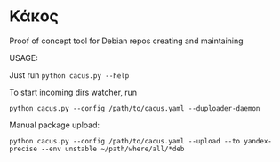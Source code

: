 Κάκος 
=====

Proof of concept tool for Debian repos creating and maintaining


USAGE:

Just run ```python cacus.py --help```

To start incoming dirs watcher, run
```shell
python cacus.py --config /path/to/cacus.yaml --duploader-daemon
```

Manual package upload:
```shell
python cacus.py --config /path/to/cacus.yaml --upload --to yandex-precise --env unstable ~/path/where/all/*deb
```
